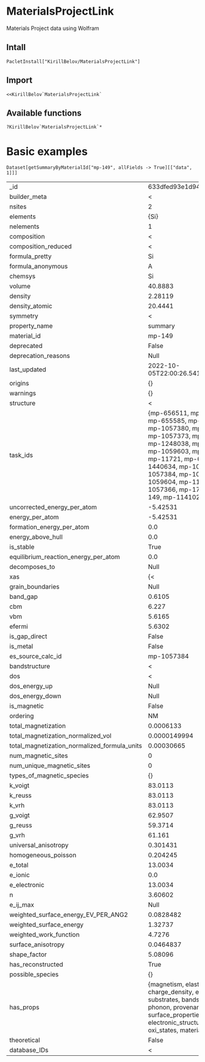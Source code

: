 # MaterialsProjectLink
Materials Project data using Wolfram

## Intall

```wolfram
PacletInstall["KirillBelov/MaterialsProjectLink"]
```

## Import

```wolfram
<<KirillBelov`MaterialsProjectLink`
```

## Available functions

```wolfram
?KirillBelov`MaterialsProjectLink`*
```

# Basic examples

```wolfram
Dataset[getSummaryByMaterialId["mp-149", allFields -> True][["data", 1]]]
```

|||
|---|---|
|_id|633dfed93e1d94017bd5a70c|
|builder_meta|&lt;|emmet_version -&gt; 0.36.9, pymatgen_version -&gt; 2022.4.19, pull_request -&gt; Null, database_version -&gt; Null, build_date -&gt; 2022-10-05T22:00:26.541000|&gt;|
|nsites|2|
|elements|{Si}|
|nelements|1|
|composition|&lt;|Si -&gt; 2.0|&gt;|
|composition_reduced|&lt;|Si -&gt; 1.0|&gt;|
|formula_pretty|Si|
|formula_anonymous|A|
|chemsys|Si|
|volume|40.8883|
|density|2.28119|
|density_atomic|20.4441|
|symmetry|&lt;|crystal_system -&gt; Cubic, symbol -&gt; Fd-3m, number -&gt; 227, point_group -&gt; m-3m, symprec -&gt; 0.1, version -&gt; 1.16.2|&gt;|
|property_name|summary|
|material_id|mp-149|
|deprecated|False|
|deprecation_reasons|Null|
|last_updated|2022-10-05T22:00:26.541000|
|origins|{}|
|warnings|{}|
|structure|&lt;|@module -&gt; pymatgen.core.structure, @class -&gt; Structure, charge -&gt; 0, lattice -&gt; &lt;|matrix -&gt; {{0.0, 2.73436, 2.73436}, {2.73436, 0.0, 2.73436}, {2.73436, 2.73436, 0.0}}, a -&gt; 3.86697, b -&gt; 3.86697, c -&gt; 3.86697, alpha -&gt; 60.0, beta -&gt; 60.0, gamma -&gt; 60.0, volume -&gt; 40.8883|&gt;, sites -&gt; {&lt;|species -&gt; {&lt;|element -&gt; Si, occu -&gt; 1|&gt;}, abc -&gt; {0.25, 0.25, 0.25}, xyz -&gt; {1.36718, 1.36718, 1.36718}, label -&gt; Si, properties -&gt; &lt;|magmom -&gt; 0.0|&gt;|&gt;, &lt;|species -&gt; {&lt;|element -&gt; Si, occu -&gt; 1|&gt;}, abc -&gt; {0.0, 0.0, 0.0}, xyz -&gt; {0.0, 0.0, 0.0}, label -&gt; Si, properties -&gt; &lt;|magmom -&gt; 0.0|&gt;|&gt;}|&gt;|
|task_ids|{mp-656511, mp-1120258, mp-655585, mp-1594776, mp-1057380, mp-1249516, mp-1057373, mp-1267607, mp-1248038, mp-1592727, mp-1059603, mp-1686587, mp-11721, mp-655936, mp-1440634, mp-1059585, mp-1057384, mp-1059589, mp-1059604, mp-1120259, mp-1057366, mp-1791788, mp-149, mp-1141021}|
|uncorrected_energy_per_atom|-5.42531|
|energy_per_atom|-5.42531|
|formation_energy_per_atom|0.0|
|energy_above_hull|0.0|
|is_stable|True|
|equilibrium_reaction_energy_per_atom|0.0|
|decomposes_to|Null|
|xas|{&lt;|edge -&gt; K, absorbing_element -&gt; Si, spectrum_type -&gt; XANES|&gt;, &lt;|edge -&gt; K, absorbing_element -&gt; Si, spectrum_type -&gt; XAFS|&gt;, &lt;|edge -&gt; K, absorbing_element -&gt; Si, spectrum_type -&gt; EXAFS|&gt;}|
|grain_boundaries|Null|
|band_gap|0.6105|
|cbm|6.227|
|vbm|5.6165|
|efermi|5.6302|
|is_gap_direct|False|
|is_metal|False|
|es_source_calc_id|mp-1057384|
|bandstructure|&lt;|setyawan_curtarolo -&gt; &lt;|task_id -&gt; mp-1057384, band_gap -&gt; 0.6105, cbm -&gt; &lt;|band_index -&gt; &lt;|1 -&gt; {4}|&gt;, kpoint_index -&gt; {19}, kpoint -&gt; &lt;|lattice -&gt; &lt;|@module -&gt; pymatgen.core.lattice, @class -&gt; Lattice, matrix -&gt; {{-1.14889, -1.14889, 1.14889}, {-1.14889, 1.14889, -1.14889}, {1.14889, -1.14889, -1.14889}}|&gt;, fcoords -&gt; {0.413043, 0.0, 0.413043}, ccoords -&gt; {-0.0000000000000000555112, -0.949082, 0.0}, label -&gt; Null, @module -&gt; pymatgen.electronic_structure.bandstructure, @class -&gt; Kpoint|&gt;, energy -&gt; 6.227, projections -&gt; &lt;|1 -&gt; {{0.0524, 0.0524}, {0.0454, 0.0454}, {0.0, 0.0}, {0.0, 0.0}, {0.0, 0.0}, {0.0, 0.0}, {0.0, 0.0}, {0.0, 0.0}, {0.0, 0.0}}|&gt;|&gt;, vbm -&gt; &lt;|band_index -&gt; &lt;|1 -&gt; {1, 2, 3}|&gt;, kpoint_index -&gt; {0, 72, 73}, kpoint -&gt; &lt;|lattice -&gt; &lt;|@module -&gt; pymatgen.core.lattice, @class -&gt; Lattice, matrix -&gt; {{-1.14889, -1.14889, 1.14889}, {-1.14889, 1.14889, -1.14889}, {1.14889, -1.14889, -1.14889}}|&gt;, fcoords -&gt; {0.0, 0.0, 0.0}, ccoords -&gt; {0.0, 0.0, 0.0}, label -&gt; \Gamma, @module -&gt; pymatgen.electronic_structure.bandstructure, @class -&gt; Kpoint|&gt;, energy -&gt; 5.6165, projections -&gt; &lt;|1 -&gt; {{0.0, 0.0}, {0.0066, 0.0066}, {0.1974, 0.1974}, {0.0098, 0.0098}, {0.0, 0.0}, {0.0, 0.0}, {0.0, 0.0}, {0.0, 0.0}, {0.0, 0.0}}|&gt;|&gt;, efermi -&gt; 5.6302, is_gap_direct -&gt; False, is_metal -&gt; False, magnetic_ordering -&gt; NM, nbands -&gt; 12.0, equivalent_labels -&gt; &lt;|setyawan_curtarolo -&gt; &lt;|latimer_munro -&gt; &lt;|\Gamma -&gt; \[CapitalGamma], K -&gt; q_{1}, L -&gt; a, U -&gt; q, W -&gt; r, X -&gt; d|&gt;, hinuma -&gt; &lt;|\Gamma -&gt; GAMMA, K -&gt; K, L -&gt; L, U -&gt; U, W -&gt; W, X -&gt; X|&gt;|&gt;, latimer_munro -&gt; &lt;|setyawan_curtarolo -&gt; &lt;|q -&gt; U, d -&gt; X, a -&gt; L, \[CapitalGamma] -&gt; \Gamma, q_{1} -&gt; K, r -&gt; W|&gt;, hinuma -&gt; &lt;|q -&gt; U, d -&gt; X, a -&gt; L, \[CapitalGamma] -&gt; GAMMA, q_{1} -&gt; K, r -&gt; W|&gt;|&gt;, hinuma -&gt; &lt;|setyawan_curtarolo -&gt; &lt;|GAMMA -&gt; \Gamma, X -&gt; X, L -&gt; L, W -&gt; W, K -&gt; K, U -&gt; U, W_2 -&gt; W^{*}|&gt;, latimer_munro -&gt; &lt;|GAMMA -&gt; \[CapitalGamma], X -&gt; d, L -&gt; a, W -&gt; r, K -&gt; q_{1}, U -&gt; q, W_2 -&gt; r^{*}|&gt;|&gt;|&gt;, direct_gap -&gt; 2.5563|&gt;, hinuma -&gt; Null, latimer_munro -&gt; Null|&gt;|
|dos|&lt;|total -&gt; &lt;|1 -&gt; &lt;|task_id -&gt; mp-1686587, band_gap -&gt; 0.8164, cbm -&gt; 6.3768, vbm -&gt; 5.5604, efermi -&gt; 5.56465, spin_polarization -&gt; Null|&gt;|&gt;, elemental -&gt; &lt;|Si -&gt; &lt;|total -&gt; &lt;|1 -&gt; &lt;|task_id -&gt; mp-1686587, band_gap -&gt; 0.8164, cbm -&gt; 6.3768, vbm -&gt; 5.5604, efermi -&gt; 5.56465, spin_polarization -&gt; Null|&gt;|&gt;, s -&gt; &lt;|1 -&gt; &lt;|task_id -&gt; mp-1686587, band_gap -&gt; 0.8164, cbm -&gt; 6.3768, vbm -&gt; 5.5604, efermi -&gt; 5.56465, spin_polarization -&gt; Null|&gt;|&gt;, p -&gt; &lt;|1 -&gt; &lt;|task_id -&gt; mp-1686587, band_gap -&gt; 0.8164, cbm -&gt; 6.3768, vbm -&gt; 5.5604, efermi -&gt; 5.56465, spin_polarization -&gt; Null|&gt;|&gt;, d -&gt; &lt;|1 -&gt; &lt;|task_id -&gt; mp-1686587, band_gap -&gt; 136.066, cbm -&gt; 123.734, vbm -&gt; -12.3323, efermi -&gt; 5.56465, spin_polarization -&gt; Null|&gt;|&gt;|&gt;|&gt;, orbital -&gt; &lt;|s -&gt; &lt;|1 -&gt; &lt;|task_id -&gt; mp-1686587, band_gap -&gt; 0.8164, cbm -&gt; 6.3768, vbm -&gt; 5.5604, efermi -&gt; 5.56465, spin_polarization -&gt; Null|&gt;|&gt;, p -&gt; &lt;|1 -&gt; &lt;|task_id -&gt; mp-1686587, band_gap -&gt; 0.8164, cbm -&gt; 6.3768, vbm -&gt; 5.5604, efermi -&gt; 5.56465, spin_polarization -&gt; Null|&gt;|&gt;, d -&gt; &lt;|1 -&gt; &lt;|task_id -&gt; mp-1686587, band_gap -&gt; 136.066, cbm -&gt; 123.734, vbm -&gt; -12.3323, efermi -&gt; 5.56465, spin_polarization -&gt; Null|&gt;|&gt;|&gt;, magnetic_ordering -&gt; NM|&gt;|
|dos_energy_up|Null|
|dos_energy_down|Null|
|is_magnetic|False|
|ordering|NM|
|total_magnetization|0.0006133|
|total_magnetization_normalized_vol|0.0000149994|
|total_magnetization_normalized_formula_units|0.00030665|
|num_magnetic_sites|0|
|num_unique_magnetic_sites|0|
|types_of_magnetic_species|{}|
|k_voigt|83.0113|
|k_reuss|83.0113|
|k_vrh|83.0113|
|g_voigt|62.9507|
|g_reuss|59.3714|
|g_vrh|61.161|
|universal_anisotropy|0.301431|
|homogeneous_poisson|0.204245|
|e_total|13.0034|
|e_ionic|0.0|
|e_electronic|13.0034|
|n|3.60602|
|e_ij_max|Null|
|weighted_surface_energy_EV_PER_ANG2|0.0828482|
|weighted_surface_energy|1.32737|
|weighted_work_function|4.7276|
|surface_anisotropy|0.0464837|
|shape_factor|5.08096|
|has_reconstructed|True|
|possible_species|{}|
|has_props|{magnetism, elasticity, xas, charge_density, eos, substrates, bandstructure, dos, phonon, provenance, thermo, surface_properties, dielectric, electronic_structure, oxi_states, materials}|
|theoretical|False|
|database_IDs|&lt;|icsd -&gt; {icsd-60388, icsd-67788, icsd-43403, icsd-181907, icsd-60387, icsd-150530, icsd-51688, icsd-426975, icsd-60389, icsd-29288, icsd-182730, icsd-41979, icsd-52266, icsd-191759, icsd-181356, icsd-53782, icsd-43610, icsd-659044, icsd-652257, icsd-60385, icsd-181355, icsd-60386, icsd-652255, icsd-52457, icsd-76268, icsd-53783, icsd-29287, icsd-652265, icsd-94261, icsd-652258}|&gt;|
